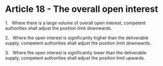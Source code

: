 # Article 18 - The overall open interest


1.   Where there is a large volume of overall open interest, competent authorities shall adjust the position limit downwards.

2.   Where the open interest is significantly higher than the deliverable supply, competent authorities shall adjust the position limit downwards.

3.   Where the open interest is significantly lower than the deliverable supply, competent authorities shall adjust the position limit upwards.
